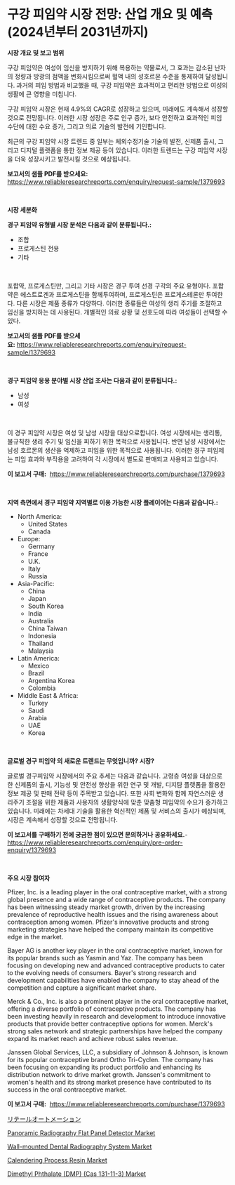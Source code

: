 <p><h1>구강 피임약 시장 전망: 산업 개요 및 예측 (2024년부터 2031년까지)</h1></p><p><strong>시장 개요 및 보고 범위</strong></p>
<p><p>구강 피임약은 여성이 임신을 방지하기 위해 복용하는 약물로서, 그 효과는 감소된 난자의 정량과 방광의 점액을 변화시킴으로써 혈액 내의 성호르몬 수준을 통제하여 달성됩니다. 과거의 피임 방법과 비교했을 때, 구강 피임약은 효과적이고 편리한 방법으로 여성의 생활에 큰 영향을 미칩니다.</p><p>구강 피임약 시장은 현재 4.9%의 CAGR로 성장하고 있으며, 미래에도 계속해서 성장할 것으로 전망됩니다. 이러한 시장 성장은 주로 인구 증가, 보다 안전하고 효과적인 피임 수단에 대한 수요 증가, 그리고 의료 기술의 발전에 기인합니다.</p><p>최근의 구강 피임약 시장 트렌드 중 일부는 체외수정기술 기술의 발전, 신제품 출시, 그리고 디지털 플랫폼을 통한 정보 제공 등이 있습니다. 이러한 트렌드는 구강 피임약 시장을 더욱 성장시키고 발전시킬 것으로 예상됩니다.</p></p>
<p><strong>보고서의 샘플 PDF를 받으세요:</strong> <a href="https://www.reliableresearchreports.com/enquiry/request-sample/1379693">https://www.reliableresearchreports.com/enquiry/request-sample/1379693</a></p>
<p>&nbsp;</p>
<p><strong>시장 세분화</strong></p>
<p><strong>경구 피임약 유형별 시장 분석은 다음과 같이 분류됩니다.:</strong></p>
<p><ul><li>조합</li><li>프로게스틴 전용</li><li>기타</li></ul></p>
<p>&nbsp;</p>
<p><p>포합약, 프로게스틴만, 그리고 기타 시장은 경구 투여 선경 구각의 주요 유형이다. 포합약은 에스트로겐과 프로게스틴을 함께투여하며, 프로게스틴은 프로게스테론만 투여한다. 다른 시장은 제품 종류가 다양하다. 이러한 종류들은 여성의 생리 주기를 조절하고 임신을 방지하는 데 사용된다. 개별적인 의료 상황 및 선호도에 따라 여성들이 선택할 수 있다.</p></p>
<p><strong>보고서의 샘플 PDF를 받으세요:</strong>&nbsp;<a href="https://www.reliableresearchreports.com/enquiry/request-sample/1379693">https://www.reliableresearchreports.com/enquiry/request-sample/1379693</a></p>
<p>&nbsp;</p>
<p><strong> 경구 피임약 응용 분야별 시장 산업 조사는 다음과 같이 분류됩니다.:</strong></p>
<p><ul><li>남성</li><li>여성</li></ul></p>
<p>&nbsp;</p>
<p><p>이 경구 피임약 시장은 여성 및 남성 시장을 대상으로합니다. 여성 시장에서는 생리통, 불규칙한 생리 주기 및 임신을 피하기 위한 목적으로 사용됩니다. 반면 남성 시장에서는 남성 호르몬의 생산을 억제하고 피임을 위한 목적으로 사용됩니다. 이러한 경구 피임제는 피임 효과와 부작용을 고려하여 각 시장에서 별도로 판매되고 사용되고 있습니다.</p></p>
<p><strong>이 보고서 구매:</strong>&nbsp; <a href="https://www.reliableresearchreports.com/purchase/1379693">https://www.reliableresearchreports.com/purchase/1379693</a></p>
<p>&nbsp;</p>
<p><strong>지역 측면에서 경구 피임약 지역별로 이용 가능한 시장 플레이어는 다음과 같습니다.:</strong></p>
<p><ul>
    <li>
        North America:
        <ul>
            <li>United States</li>
            <li>Canada</li>
        </ul>
    </li>
    <li>
        Europe:
        <ul>
            <li>Germany</li>
            <li>France</li>
            <li>U.K.</li>
            <li>Italy</li>
            <li>Russia</li>
        </ul>
    </li>
    <li>
        Asia-Pacific:
        <ul>
            <li>China</li>
            <li>Japan</li>
            <li>South Korea</li>
            <li>India</li>
            <li>Australia</li>
            <li>China Taiwan</li>
            <li>Indonesia</li>
            <li>Thailand</li>
            <li>Malaysia</li>
        </ul>
    </li>
    <li>
        Latin America:
        <ul>
            <li>Mexico</li>
            <li>Brazil</li>
            <li>Argentina Korea</li>
            <li>Colombia</li>
        </ul>
    </li>
    <li>
        Middle East & Africa:
        <ul>
            <li>Turkey</li>
            <li>Saudi</li>
            <li>Arabia</li>
            <li>UAE</li>
            <li>Korea</li>
        </ul>
    </li>
    </ul></p>
<p>&nbsp;</p>
<p><strong>글로벌 경구 피임약 의 새로운 트렌드는 무엇입니까? 시장?</strong></p>
<p><p>글로벌 경구피임약 시장에서의 주요 추세는 다음과 같습니다. 고령층 여성을 대상으로 한 신제품의 출시, 기능성 및 안전성 향상을 위한 연구 및 개발, 디지턈 플랫폼을 활용한 정보 제공 및 판매 전략 등이 주목받고 있습니다. 또한 사회 변화와 함께 자연스러운 생리주기 조절을 위한 제품과 사용자의 생활양식에 맞춘 맞춤형 피임약의 수요가 증가하고 있습니다. 미래에는 차세대 기술을 활용한 혁신적인 제품 및 서비스의 출시가 예상되며, 시장은 계속해서 성장할 것으로 전망됩니다.</p></p>
<p><strong>이 보고서를 구매하기 전에 궁금한 점이 있으면 문의하거나 공유하세요.</strong>- <a href="https://www.reliableresearchreports.com/enquiry/pre-order-enquiry/1379693">https://www.reliableresearchreports.com/enquiry/pre-order-enquiry/1379693</a></p>
<p>&nbsp;</p>
<p><strong>주요 시장 참여자</strong></p>
<p><p>Pfizer, Inc. is a leading player in the oral contraceptive market, with a strong global presence and a wide range of contraceptive products. The company has been witnessing steady market growth, driven by the increasing prevalence of reproductive health issues and the rising awareness about contraception among women. Pfizer's innovative products and strong marketing strategies have helped the company maintain its competitive edge in the market.</p><p>Bayer AG is another key player in the oral contraceptive market, known for its popular brands such as Yasmin and Yaz. The company has been focusing on developing new and advanced contraceptive products to cater to the evolving needs of consumers. Bayer's strong research and development capabilities have enabled the company to stay ahead of the competition and capture a significant market share.</p><p>Merck & Co., Inc. is also a prominent player in the oral contraceptive market, offering a diverse portfolio of contraceptive products. The company has been investing heavily in research and development to introduce innovative products that provide better contraceptive options for women. Merck's strong sales network and strategic partnerships have helped the company expand its market reach and achieve robust sales revenue.</p><p>Janssen Global Services, LLC, a subsidiary of Johnson & Johnson, is known for its popular contraceptive brand Ortho Tri-Cyclen. The company has been focusing on expanding its product portfolio and enhancing its distribution network to drive market growth. Janssen's commitment to women's health and its strong market presence have contributed to its success in the oral contraceptive market.</p></p>
<p><strong>이 보고서 구매:</strong>&nbsp;&nbsp;<a href="https://www.reliableresearchreports.com/purchase/1379693">https://www.reliableresearchreports.com/purchase/1379693</a></p>
<p><p><a href="https://github.com/dzy793153605/Market-Research-Report-List-1/blob/main/7080324186798.md">リテールオートメーション</a></p><p><a href="https://github.com/WillieWoodard/Market-Research-Report-List-3/blob/main/panoramic-radiography-flat-panel-detector-market.md">Panoramic Radiography Flat Panel Detector Market</a></p><p><a href="https://github.com/marloy8/Market-Research-Report-List-3/blob/main/wall-mounted-dental-radiography-system-market.md">Wall-mounted Dental Radiography System Market</a></p><p><a href="https://issuu.com/reportprime-2/docs/calendering-process-resin-market-size-2030.pptx">Calendering Process Resin Market</a></p><p><a href="https://issuu.com/reportprime-2/docs/dimethyl-phthalate-dmp-cas-131-11-3-market-size-20">Dimethyl Phthalate (DMP) (Cas 131-11-3) Market</a></p></p>
